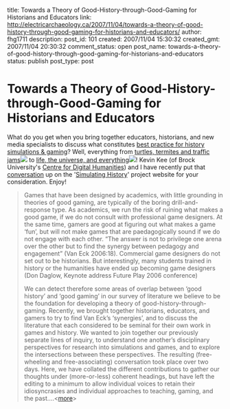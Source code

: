 title: Towards a Theory of Good-History-through-Good-Gaming for Historians and Educators
link: http://electricarchaeology.ca/2007/11/04/towards-a-theory-of-good-history-through-good-gaming-for-historians-and-educators/
author: fhg1711
description: 
post_id: 101
created: 2007/11/04 15:30:32
created_gmt: 2007/11/04 20:30:32
comment_status: open
post_name: towards-a-theory-of-good-history-through-good-gaming-for-historians-and-educators
status: publish
post_type: post

# Towards a Theory of Good-History-through-Good-Gaming for Historians and Educators

What do you get when you bring together educators, historians, and new media specialists to discuss what constitutes [best practice for history simulations & gaming](http://simulatinghistory.com/theory-practice/)? Well, everything from [turtles, termites and traffic jams](http://www.amazon.com/gp/search?ie=UTF8&keywords=turtles%20termites%20traffic%20jams&tag=electarchadig-20&index=na-books-us&linkCode=ur2&camp=1789&creative=9325)![](http://www.assoc-amazon.com/e/ir?t=electarchadig-20&l=ur2&o=1) to [life, the universe, and everything](http://www.amazon.com/gp/search?ie=UTF8&keywords=life%20the%20universe%20and%20everything&tag=electarchadig-20&index=na-books-us&linkCode=ur2&camp=1789&creative=9325)![](http://www.assoc-amazon.com/e/ir?t=electarchadig-20&l=ur2&o=1)! Kevin Kee (of Brock University's [Centre for Digital Humanities](http://www.brocku.ca/cdh/)) and I have recently put that [conversation](http://simulatinghistory.com/theory-practice/) up on the '[Simulating History](http://simulatinghistory.com/)' project website for your consideration. Enjoy! 

> <snippet below>
> 
> Games that have been designed by academics, with little grounding in theories of good gaming, are typically of the boring drill-and-response type. As academics, we run the risk of ruining what makes a good game, if we do not consult with professional game designers. At the same time, gamers are good at figuring out what makes a game ‘fun’, but will not make games that are paedagogically sound if we do not engage with each other. “The answer is not to privilege one arena over the other but to find the synergy between pedagogy and engagement” (Van Eck 2006:18). Commercial game designers do not set out to be historians. But interestingly, many students trained in history or the humanities have ended up becoming game designers (Don Daglow, Keynote address Future Play 2006 conference) 
> 
> We can detect therefore some areas of overlap between ‘good history’ and ‘good gaming’ in our survey of literature we believe to be the foundation for developing a theory of good-history-through-gaming. Recently, we brought together historians, educators, and gamers to try to find Van Eck’s ‘synergies’, and to discuss the literature that each considered to be seminal for their own work in games and history. We wanted to join together our previously separate lines of inquiry, to understand one another’s disciplinary perspectives for research into simulations and games, and to explore the intersections between these perspectives. The resulting (free-wheeling and free-associating) conversation took place over two days. Here, we have collated the different contributions to gather our thoughts under (more-or-less) coherent headings, but have left the editing to a minimum to allow individual voices to retain their idiosyncrasies and individual approaches to teaching, gaming, and the past....<[more](http://simulatinghistory.com/theory-practice/)>